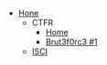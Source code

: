 - [Hone](/)
  - CTFR
    - [Home](/CTFR/)
    - [Brut3f0rc3 #1](/CTFR/Web/Brut3f0rc3%20%231/)
  - [ISCI](/ISCI/)
